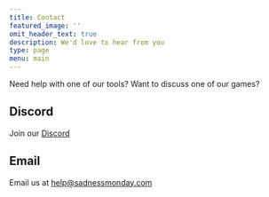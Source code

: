 ```yaml
---
title: Contact
featured_image: ''
omit_header_text: true
description: We'd love to hear from you
type: page
menu: main
---
```

Need help with one of our tools? Want to discuss one of our games?

## Discord
Join our [Discord](https://discord.gg/Nq2et6jzGt)

## Email
Email us at <help@sadnessmonday.com>
